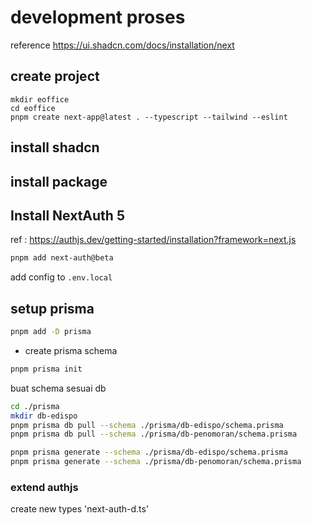 # development proses

reference
<https://ui.shadcn.com/docs/installation/next>

## create project

```ssh
mkdir eoffice
cd eoffice
pnpm create next-app@latest . --typescript --tailwind --eslint
```

## install shadcn

## install package

## Install NextAuth 5

ref : <https://authjs.dev/getting-started/installation?framework=next.js>

```sh
pnpm add next-auth@beta
```

add config to `.env.local`

## setup prisma

```sh
pnpm add -D prisma
```

- create prisma schema

```sh
pnpm prisma init
```

buat schema sesuai db

```sh
cd ./prisma
mkdir db-edispo
pnpm prisma db pull --schema ./prisma/db-edispo/schema.prisma
pnpm prisma db pull --schema ./prisma/db-penomoran/schema.prisma

pnpm prisma generate --schema ./prisma/db-edispo/schema.prisma
pnpm prisma generate --schema ./prisma/db-penomoran/schema.prisma
```

### extend authjs

create new types 'next-auth-d.ts'
